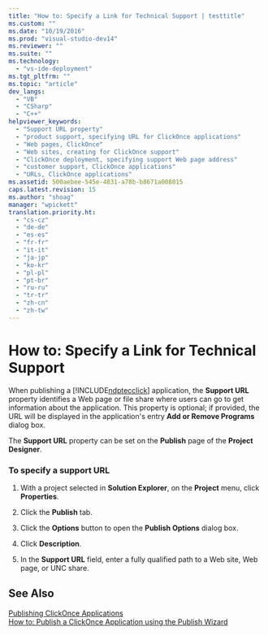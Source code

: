 ```yaml
---
title: "How to: Specify a Link for Technical Support | testtitle"
ms.custom: ""
ms.date: "10/19/2016"
ms.prod: "visual-studio-dev14"
ms.reviewer: ""
ms.suite: ""
ms.technology: 
  - "vs-ide-deployment"
ms.tgt_pltfrm: ""
ms.topic: "article"
dev_langs: 
  - "VB"
  - "CSharp"
  - "C++"
helpviewer_keywords: 
  - "Support URL property"
  - "product support, specifying URL for ClickOnce applications"
  - "Web pages, ClickOnce"
  - "Web sites, creating for ClickOnce support"
  - "ClickOnce deployment, specifying support Web page address"
  - "customer support, ClickOnce applications"
  - "URLs, ClickOnce applications"
ms.assetid: 500aebee-545e-4831-a78b-b8671a008015
caps.latest.revision: 15
ms.author: "shoag"
manager: "wpickett"
translation.priority.ht: 
  - "cs-cz"
  - "de-de"
  - "es-es"
  - "fr-fr"
  - "it-it"
  - "ja-jp"
  - "ko-kr"
  - "pl-pl"
  - "pt-br"
  - "ru-ru"
  - "tr-tr"
  - "zh-cn"
  - "zh-tw"
---
```

# How to: Specify a Link for Technical Support
When publishing a [!INCLUDE[ndptecclick](../deployment/includes/ndptecclick_md.md)] application, the **Support URL** property identifies a Web page or file share where users can go to get information about the application. This property is optional; if provided, the URL will be displayed in the application's entry **Add or Remove Programs** dialog box.  
  
 The **Support URL** property can be set on the **Publish** page of the **Project Designer**.  
  
### To specify a support URL  
  
1.  With a project selected in **Solution Explorer**, on the **Project** menu, click **Properties**.  
  
2.  Click the **Publish** tab.  
  
3.  Click the **Options** button to open the **Publish Options** dialog box.  
  
4.  Click **Description**.  
  
5.  In the **Support URL** field, enter a fully qualified path to a Web site, Web page, or UNC share.  
  
## See Also  
 [Publishing ClickOnce Applications](../deployment/publishing-clickonce-applications.md)   
 [How to: Publish a ClickOnce Application using the Publish Wizard](../deployment/how-to--publish-a-clickonce-application-using-the-publish-wizard.md)